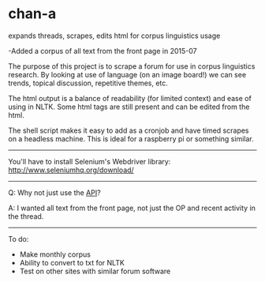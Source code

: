 # chan-a
expands threads, scrapes, edits html for corpus linguistics usage

-Added a corpus of all text from the front page in 2015-07 

The purpose of this project is to scrape a forum for use in corpus linguistics research.
By looking at use of language (on an image board!) we can see trends, topical discussion, repetitive themes, etc.

The html output is a balance of readability (for limited context) and ease of using in NLTK.  Some html tags are still present and can be edited from the html.

The shell script makes it easy to add as a cronjob and have timed scrapes on a headless machine.  This is ideal for a raspberry pi or something similar.

---

You'll have to install Selenium's Webdriver library:  http://www.seleniumhq.org/download/

---

Q:  Why not just use the [API](https://github.com/4chan/4chan-API)?

A:  I wanted all text from the front page, not just the OP and recent activity in the thread.

---

To do:

* Make monthly corpus
* Ability to convert to txt for NLTK
* Test on other sites with similar forum software


